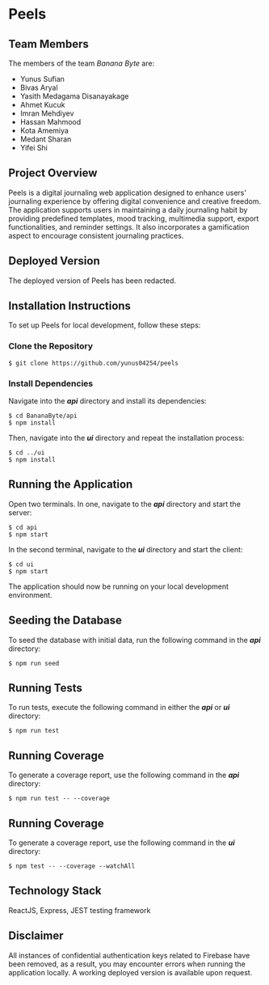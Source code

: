 # Peels
## Team Members
The members of the team *Banana Byte* are:
- Yunus Sufian
- Bivas Aryal
- Yasith Medagama Disanayakage
- Ahmet Kucuk
- Imran Mehdiyev
- Hassan Mahmood
- Kota Amemiya
- Medant Sharan
- Yifei Shi


## Project Overview
Peels is a digital journaling web application designed to enhance users' journaling experience by offering digital convenience and creative freedom. The application supports users in maintaining a daily journaling habit by providing predefined templates, mood tracking, multimedia support, export functionalities, and reminder settings. It also incorporates a gamification aspect to encourage consistent journaling practices.


## Deployed Version
The deployed version of Peels has been redacted.


## Installation Instructions
To set up Peels for local development, follow these steps:


### Clone the Repository
```shell
$ git clone https://github.com/yunus04254/peels
```


### Install Dependencies
Navigate into the ***api*** directory and install its dependencies:
```shell
$ cd BananaByte/api
$ npm install
```


Then, navigate into the ***ui*** directory and repeat the installation process:

```shell
$ cd ../ui
$ npm install
```


## Running the Application
Open two terminals. In one, navigate to the ***api*** directory and start the server:

```shell
$ cd api
$ npm start
```

In the second terminal, navigate to the ***ui*** directory and start the client:
```shell
$ cd ui
$ npm start
```

The application should now be running on your local development environment.


## Seeding the Database
To seed the database with initial data, run the following command in the ***api*** directory:

```shell
$ npm run seed
```


## Running Tests
To run tests, execute the following command in either the ***api*** or ***ui*** directory:

```shell
$ npm run test
```


## Running Coverage
To generate a coverage report, use the following command in the ***api*** directory:

```shell
$ npm run test -- --coverage
```

## Running Coverage
To generate a coverage report, use the following command in the ***ui*** directory:

```shell
$ npm test -- --coverage --watchAll
```

## Technology Stack
ReactJS, Express, JEST testing framework

## Disclaimer
All instances of confidential authentication keys related to Firebase have been removed, as a result, you may encounter errors when running the application locally. A working deployed version is available upon request.